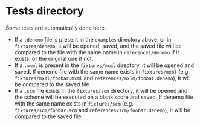 Tests directory
===============

Some tests are automatically done here.

 - If a ```.denemo``` file is present in the ```examples``` directory above, or in ```fixtures/denemo```, it will be opened, saved, and the saved file will be compared to the file with the same name in ```references/denemo``` if it exists, or the original one if not.
 - If a ```.mxml``` is present in the ```fixtures/mxml``` directory, it will be opened and saved. If denemo file with the same name exists in ```fixtures/mxml``` (e.g. ```fixtures/mxml/foobar.mxml``` and ```references/mxlm/foobar.denemo```), it will be compared to the saved file.
 - If a ```.scm``` file exists in the ```fixtures/scm``` directory, it will be opened and the scheme will be executed on a blank score and saved. If denemo file with the same name exists in ```fixtures/scm``` (e.g. ```fixtures/scm/foobar.scm``` and ```references/scm/foobar.denemo```), it will be compared to the saved file.

